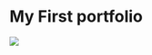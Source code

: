 # My First portfolio 
<img src="![image](https://user-images.githubusercontent.com/93023046/222944266-bd5b89aa-df27-4c12-aac5-b84e6ef0c730.png)
"/>

